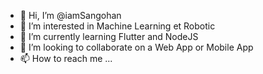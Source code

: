 - 👋 Hi, I’m @iamSangohan
- 👀 I’m interested in Machine Learning et Robotic
- 🌱 I’m currently learning Flutter and NodeJS
- 💞️ I’m looking to collaborate on a Web App or Mobile App
- 📫 How to reach me ...

<!---
iamSangohan/iamSangohan is a ✨ special ✨ repository because its `README.md` (this file) appears on your GitHub profile.
You can click the Preview link to take a look at your changes.
--->
